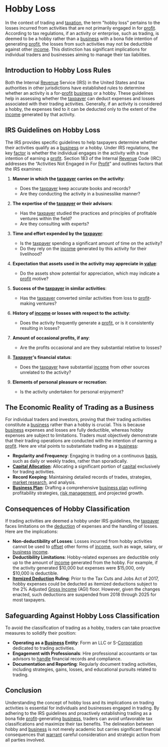 # Hobby Loss

In the context of trading and [taxation](../t/taxation.md), the term "hobby loss" pertains to the losses incurred from activities that are not primarily engaged in for [profit](../p/profit.md). According to tax regulations, if an activity or enterprise, such as trading, is deemed to be a hobby rather than a [business](../b/business.md) with a bona fide intention of generating [profit](../p/profit.md), the losses from such activities may not be deductible against other [income](../i/income.md). This distinction has significant implications for individual traders and businesses aiming to manage their tax liabilities.

## Introduction to Hobby Loss Rules

Both the Internal [Revenue](../r/revenue.md) Service (IRS) in the United States and tax authorities in other jurisdictions have established rules to determine whether an activity is a for-[profit](../p/profit.md) [business](../b/business.md) or a hobby. These guidelines help in assessing whether the [taxpayer](../t/taxpayer.md) can deduct expenses and losses associated with their trading activities. Generally, if an activity is considered a hobby, the expenses tied to it can be deducted only to the extent of the [income](../i/income.md) generated by that activity.

## IRS Guidelines on Hobby Loss

The IRS provides specific guidelines to help taxpayers determine whether their activities qualify as a [business](../b/business.md) or a hobby. Under IRS regulations, the key [factor](../f/factor.md) is whether the individual engages in the activity with a true intention of earning a [profit](../p/profit.md). Section 183 of the Internal [Revenue](../r/revenue.md) Code (IRC) addresses the “Activities Not Engaged in For [Profit](../p/profit.md)” and outlines factors that the IRS examines:

1. **Manner in which the [taxpayer](../t/taxpayer.md) carries on the activity**: 
   - Does the [taxpayer](../t/taxpayer.md) keep accurate books and records?
   - Are they conducting the activity in a businesslike manner?

2. **The expertise of the [taxpayer](../t/taxpayer.md) or their advisors**: 
   - Has the [taxpayer](../t/taxpayer.md) studied the practices and principles of profitable ventures within the field?
   - Are they consulting with experts?

3. **Time and effort expended by the [taxpayer](../t/taxpayer.md)**:
   - Is the [taxpayer](../t/taxpayer.md) spending a significant amount of time on the activity?
   - Do they rely on the [income](../i/income.md) generated by this activity for their livelihood?

4. **Expectation that assets used in the activity may appreciate in [value](../v/value.md)**:
   - Do the assets show potential for appreciation, which may indicate a [profit](../p/profit.md) motive?

5. **Success of the [taxpayer](../t/taxpayer.md) in similar activities**:
   - Has the [taxpayer](../t/taxpayer.md) converted similar activities from loss to [profit](../p/profit.md)-making ventures?

6. **History of [income](../i/income.md) or losses with respect to the activity**:
   - Does the activity frequently generate a [profit](../p/profit.md), or is it consistently resulting in losses?

7. **Amount of occasional profits, if any**:
   - Are the profits occasional and are they substantial relative to losses?

8. **[Taxpayer](../t/taxpayer.md)'s financial status**:
   - Does the [taxpayer](../t/taxpayer.md) have substantial [income](../i/income.md) from other sources unrelated to the activity?
  
9. **Elements of personal pleasure or recreation**:
   - Is the activity undertaken for personal enjoyment?

## The Economic Reality of Trading as a Business

For individual traders and investors, proving that their trading activities constitute a [business](../b/business.md) rather than a hobby is crucial. This is because [business](../b/business.md) expenses and losses are fully deductible, whereas hobby expenses are subject to limitations. Traders must objectively demonstrate that their trading operations are conducted with the intention of earning a [profit](../p/profit.md). Here are vital points to substantiate trading as a [business](../b/business.md):

- **Regularity and Frequency**: Engaging in trading on a continuous [basis](../b/basis.md), such as daily or weekly trades, rather than sporadically.
- **[Capital Allocation](../c/capital_allocation.md)**: Allocating a significant portion of [capital](../c/capital.md) exclusively for trading activities.
- **Record Keeping**: Maintaining detailed records of trades, strategies, [market research](../m/market_research.md), and analysis.
- **[Business Plan](../b/business_plan.md)**: Drafting a comprehensive [business plan](../b/business_plan.md) outlining profitability strategies, [risk management](../r/risk_management.md), and projected growth.

## Consequences of Hobby Classification

If trading activities are deemed a hobby under IRS guidelines, the [taxpayer](../t/taxpayer.md) faces limitations on the [deduction](../d/deduction.md) of expenses and the handling of losses. Here are the implications:

- **Non-deductibility of Losses**: Losses incurred from hobby activities cannot be used to [offset](../o/offset.md) other forms of [income](../i/income.md), such as wage, salary, or [business](../b/business.md) [income](../i/income.md).
- **Deductibility Limitations**: Hobby-related expenses are deductible only up to the amount of [income](../i/income.md) generated from the hobby. For example, if the activity generated $10,000 but expenses were $15,000, only $10,000 is deductible.
- **[Itemized Deduction](../i/itemized_deduction.md) Ruling**: Prior to the Tax Cuts and Jobs Act of 2017, hobby expenses could be deducted as itemized deductions subject to the 2% Adjusted [Gross Income](../g/gross_income.md) (AGI) floor. However, given the changes enacted, such deductions are suspended from 2018 through 2025 for most taxpayers.

## Safeguarding Against Hobby Loss Classification

To avoid the classification of trading as a hobby, traders can take proactive measures to solidify their position:

- **Operating as a [Business](../b/business.md) Entity**: Form an LLC or S-[Corporation](../c/corporation.md) dedicated to trading activities.
- **Engagement with Professionals**: Hire professional accountants or tax advisors to [handle](../h/handle.md) financial records and compliance.
- **Documentation and Reporting**: Regularly document trading activities, including strategies, gains, losses, and educational pursuits related to trading.

## Conclusion

Understanding the concept of hobby loss and its implications on trading activities is essential for individuals and businesses engaged in trading. By adhering to the IRS guidelines and proactively establishing trading as a bona fide [profit](../p/profit.md)-generating [business](../b/business.md), traders can avoid unfavorable tax classifications and maximize their tax benefits. The delineation between hobby and [business](../b/business.md) is not merely academic but carries significant financial consequences that [warrant](../w/warrant.md) careful consideration and strategic action from all parties involved.
